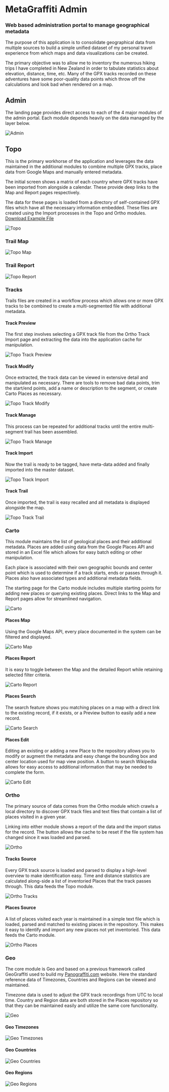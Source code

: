 # MetaGraffiti Admin

### Web based administration portal to manage geographical metadata

The purpose of this application is to consolidate geographical data from multiple sources to build a simple unified dataset of my personal travel experience from which maps and data visualizations can be created.

The primary objective was to allow me to inventory the numerous hiking trips I have completed in New Zealand in order to tabulate statistics about elevation, distance, time, etc.  Many of the GPX tracks recorded on these adventures have some poor-quality data points which throw off the calculations and look bad when rendered on a map.

## Admin

The landing page provides direct access to each of the 4 major modules of the admin portal.  Each module depends heavily on the data managed by the layer below.

![Admin](https://raw.githubusercontent.com/DesignedSimplicity/MetaGraffiti/master/Documentation/Admin/Admin.png)

## Topo

This is the primary workhorse of the application and leverages the data maintained in the additional modules to combine multiple GPX tracks, place data from Google Maps and manually entered metadata.

The initial screen shows a matrix of each country where GPX tracks have been imported from alongside a calendar.  These provide deep links to the Map and Report pages respectively.  

The data for these pages is loaded from a directory of self-contained GPX files which have all the necessary information embedded.  These files are created using the Import processes in the Topo and Ortho modules.  [Download Example File](https://raw.githubusercontent.com/DesignedSimplicity/MetaGraffiti/master/Documentation/Admin/Trail.gpx?raw=true)

![Topo](https://raw.githubusercontent.com/DesignedSimplicity/MetaGraffiti/master/Documentation/Admin/Topo.png?raw=true)

### Trail Map
![Topo Map](https://raw.githubusercontent.com/DesignedSimplicity/MetaGraffiti/master/Documentation/Admin/Topo-Map.png?raw=true)

### Trail Report
![Topo Report](https://raw.githubusercontent.com/DesignedSimplicity/MetaGraffiti/master/Documentation/Admin/Topo-Report.png?raw=true)

### Tracks

Trails files are created in a workflow process which allows one or more GPX tracks to be combined to create a multi-segmented file with additional metadata.

#### Track Preview
The first step involves selecting a GPX track file from the Ortho Track Import page and extracting the data into the application cache for manipulation.

![Topo Track Preview](https://raw.githubusercontent.com/DesignedSimplicity/MetaGraffiti/master/Documentation/Admin/Topo-Track-Preview.png?raw=true)

#### Track Modify
Once extracted, the track data can be viewed in extensive detail and manipulated as necessary.  There are tools to remove bad data points, trim the start/end points, add a name or description to the segment, or create Carto Places as necessary.

![Topo Track Modify](https://raw.githubusercontent.com/DesignedSimplicity/MetaGraffiti/master/Documentation/Admin/Topo-Track-Modify.png?raw=true)

#### Track Manage
This process can be repeated for additional tracks until the entire multi-segment trail has been assembled.

![Topo Track Manage](https://raw.githubusercontent.com/DesignedSimplicity/MetaGraffiti/master/Documentation/Admin/Topo-Track-Manage.png?raw=true)

#### Track Import
Now the trail is ready to be tagged, have meta-data added and finally imported into the master dataset.

![Topo Track Import](https://raw.githubusercontent.com/DesignedSimplicity/MetaGraffiti/master/Documentation/Admin/Topo-Track-Import.png?raw=true)

#### Track Trail
Once imported, the trail is easy recalled and all metadata is displayed alongside the map.

![Topo Track Trail](https://raw.githubusercontent.com/DesignedSimplicity/MetaGraffiti/master/Documentation/Admin/Topo-Track-Trail.png?raw=true)

### Carto

This module maintains the list of geological places and their additional metadata.  Places are added using data from the Google Places API and stored in an Excel file which allows for easy batch editing or other manipulation.

Each place is associated with their own geographic bounds and center point which is used to determine if a track starts, ends or passes through it.  Places also have associated types and additional metadata fields.

The starting page for the Carto module includes multiple starting points for adding new places or querying existing places.  Direct links to the Map and Report pages allow for streamlined navigation.

![Carto](https://raw.githubusercontent.com/DesignedSimplicity/MetaGraffiti/master/Documentation/Admin/Carto.png?raw=true)

#### Places Map

Using the Google Maps API, every place documented in the system can be filtered and displayed.

![Carto Map](https://raw.githubusercontent.com/DesignedSimplicity/MetaGraffiti/master/Documentation/Admin/Carto-Map.png?raw=true)

#### Places Report

It is easy to toggle between the Map and the detailed Report while retaining selected filter criteria.

![Carto Report](https://raw.githubusercontent.com/DesignedSimplicity/MetaGraffiti/master/Documentation/Admin/Carto-Report.png?raw=true)

#### Places Search

The search feature shows you matching places on a map with a direct link to the existing record, if it exists, or a Preview button to easily add a new record.

![Carto Search](https://raw.githubusercontent.com/DesignedSimplicity/MetaGraffiti/master/Documentation/Admin/Carto-Search.png?raw=true)

#### Places Edit

Editing an existing or adding a new Place to the repository allows you to modify or augment the metadata and easy change the bounding box and center location used for map view position.  A button to search Wikipedia allows for easy access to additional information that may be needed to complete the form.

![Carto Edit](https://raw.githubusercontent.com/DesignedSimplicity/MetaGraffiti/master/Documentation/Admin/Carto-Edit.png?raw=true)

### Ortho

The primary source of data comes from the Ortho module which crawls a local directory to discover GPX track files and text files that contain a list of places visited in a given year.

Linking into either module shows a report of the data and the import status for the record.  The button allows the cache to be reset if the file system has changed since it was loaded and parsed.

![Ortho](https://raw.githubusercontent.com/DesignedSimplicity/MetaGraffiti/master/Documentation/Admin/Ortho.png?raw=true)

#### Tracks Source

Every GPX track source is loaded and parsed to display a high-level overview to make identification easy.  Time and distance statistics are calculated along-side a list of inventoried Places that the track passes through.  This data feeds the Topo module.

![Ortho Tracks](https://raw.githubusercontent.com/DesignedSimplicity/MetaGraffiti/master/Documentation/Admin/Ortho-Tracks.png?raw=true)

#### Places Source

A list of places visited each year is maintained in a simple text file which is loaded, parsed and matched to existing places in the repository.  This makes it easy to identify and import any new places not yet inventoried. This data feeds the Carto module.

![Ortho Places](https://raw.githubusercontent.com/DesignedSimplicity/MetaGraffiti/master/Documentation/Admin/Ortho-Places.png?raw=true)

### Geo

The core module is Geo and based on a previous framework called GeoGraffiti used to build my [Panograffiti.com](https://panograffiti.com) website.  Here the standard reference data of Timezones, Countries and Regions can be viewed and maintained.

Timezone data is used to adjust the GPX track recordings from UTC to local time.  Country and Region data are both stored in the Places repository so that they can be maintained easily and utilize the same core functionality.

![Geo](https://raw.githubusercontent.com/DesignedSimplicity/MetaGraffiti/master/Documentation/Admin/Geo.png?raw=true)

#### Geo Timezones

![Geo Timezones](https://raw.githubusercontent.com/DesignedSimplicity/MetaGraffiti/master/Documentation/Admin/Geo-Timezones.png?raw=true)

#### Geo Countries

![Geo Countries](https://raw.githubusercontent.com/DesignedSimplicity/MetaGraffiti/master/Documentation/Admin/Geo-Countries.png?raw=true)

#### Geo Regions
![Geo Regions](https://raw.githubusercontent.com/DesignedSimplicity/MetaGraffiti/master/Documentation/Admin/Geo-Regions.png?raw=true)
